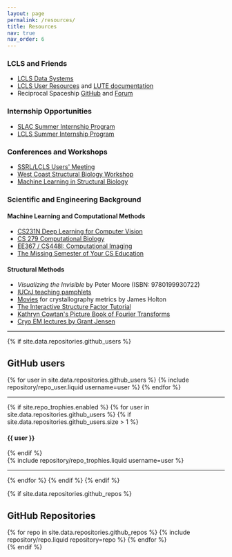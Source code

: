 ```yaml
---
layout: page
permalink: /resources/
title: Resources
nav: true
nav_order: 6
---
```


### LCLS and Friends

- [LCLS Data Systems](https://lcls.slac.stanford.edu/depts/data-systems)
- [LCLS User Resources](https://lcls-users.readthedocs.io) and [LUTE documentation](https://slac-lcls.github.io/lute)
- Reciprocal Spaceship [GitHub](https://rs-station.github.io) and [Forum](https://rs-station.discourse.group/)

### Internship Opportunities

- [SLAC Summer Internship Program](https://careers.slac.stanford.edu/slac-summer-internship-program)
- [LCLS Summer Internship Program](https://lcls.slac.stanford.edu/internships)

### Conferences and Workshops

- [SSRL/LCLS Users' Meeting](https://web.cvent.com/event/8c2bdf8d-08a1-41c5-b24e-390d039d9be2/summary)
- [West Coast Structural Biology Workshop](https://wcsbw2025.macromolecules.xyz/)
- [Machine Learning in Structural Biology](https://www.mlsb.io/)

### Scientific and Engineering Background

#### Machine Learning and Computational Methods
- [CS231N Deep Learning for Computer Vision](https://cs231n.github.io/)
- [CS 279 Computational Biology](https://web.stanford.edu/class/cs279/)
- [EE367 / CS448I: Computational Imaging](https://stanford.edu/class/ee367/)
- [The Missing Semester of Your CS Education](https://missing.csail.mit.edu/)

#### Structural Methods
- *Visualizing the Invisible* by Peter Moore (ISBN: 9780199930722)
- [IUCrJ teaching pamphlets](https://www.iucr.org/education/pamphlets)
- [Movies](https://bl831.als.lbl.gov/~jamesh/movies/) for crystallography metrics by James Holton
- [The Interactive Structure Factor Tutorial](http://www.ysbl.york.ac.uk/~cowtan/sfapplet/sfintro.html)
- [Kathryn Cowtan's Picture Book of Fourier Transforms](http://www.ysbl.york.ac.uk/~cowtan/fourier/fourier.html)
- [Cryo EM lectures by Grant Jensen](https://www.youtube.com/playlist?list=PL8_xPU5epJdctoHdQjpfHmd_z9WvGxK8-)

---

{% if site.data.repositories.github_users %}

## GitHub users

<div class="repositories d-flex flex-wrap flex-md-row flex-column justify-content-between align-items-center">
  {% for user in site.data.repositories.github_users %}
    {% include repository/repo_user.liquid username=user %}
  {% endfor %}
</div>

---

{% if site.repo_trophies.enabled %}
{% for user in site.data.repositories.github_users %}
{% if site.data.repositories.github_users.size > 1 %}

  <h4>{{ user }}</h4>
  {% endif %}
  <div class="repositories d-flex flex-wrap flex-md-row flex-column justify-content-between align-items-center">
  {% include repository/repo_trophies.liquid username=user %}
  </div>

---

{% endfor %}
{% endif %}
{% endif %}

{% if site.data.repositories.github_repos %}

## GitHub Repositories

<div class="repositories d-flex flex-wrap flex-md-row flex-column justify-content-between align-items-center">
  {% for repo in site.data.repositories.github_repos %}
    {% include repository/repo.liquid repository=repo %}
  {% endfor %}
</div>
{% endif %}

